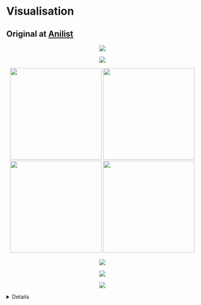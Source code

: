 # Visualisation
## Original at [Anilist](https://github.com/AmIVoid/Anilist/blob/master/Anilist.md)

<p align="center">
<img src="ishtar.gif">
</p>

<p align="center">
<img src="https://void.idle.host/anilist/start.png">
 </p>

<p align="center">
<img src="https://void.idle.host/anilist/discord.png" width="240px"> <img src="https://void.idle.host/anilist/twitter.png" width="240px"> <img src="https://void.idle.host/anilist/twitch.png" width="240px"> <img src="https://void.idle.host/anilist/youtube.png" width="240px">
</p>

<p align="center">
<img src="https://void.idle.host/anilist/hentai.png">
</p>

<p align="center">
<img src="https://void.idle.host/anilist/website.png">
</p>

<p align="center">
<img src="https://void.idle.host/anilist/Badges.png">
</p>

<details>

Anime

<p align="center">
<img src="https://i.imgur.com/r5Wfqfz.png" width="17%"> <img src="https://i.imgur.com/hnDuFI3.png" width="17%"> <img src="https://i.imgur.com/LwrBved.png" width="17%"> <img src="https://i.imgur.com/DTmDnek.png" width="17%"> <img src="https://i.imgur.com/tsVfCdH.png" width="17%">
</p>

<p align="center">
<img src="https://i.imgur.com/DiJUVBE.png" width="17%"> <img src="https://i.imgur.com/w97TxWQ.png" width="17%"> <img src="https://i.imgur.com/E9BCrib.png" width="17%"> <img src="https://i.imgur.com/dSLEJQM.png" width="17%"> <img src="https://i.imgur.com/Sw92OXF.png" width="17%">
</p>

Genres

﹋﹋﹋﹋

Hentai

﹋﹋﹋

<p align="center">
<img src="https://i.postimg.cc/wvSzSmJ0/Hentai-Mastery-Tier-1.png" width="22%"> <img src="https://i.postimg.cc/PfwT1Ssc/Hentai-Mastery-Tier-2.png" width="22%"> <img src="https://i.postimg.cc/90Z2VQYV/Hentai-Mastery-Tier-3.png" width="22%">
</p>

Ecchi

﹋﹋﹋

<p align="center">
<img src="https://i.imgur.com/oEeyJdo.png" width="22%"> <img src="https://i.imgur.com/d5JDyvK.png" width="22%"> <img src="https://i.imgur.com/JmjGeO2.png" width="22%">
</p>

Romance

﹋﹋﹋﹋﹋

<p align="center">
<img src="https://i.imgur.com/1ilOKl6.png" width="22%"> <img src="https://i.imgur.com/vg2iwYb.png" width="22%"> <img src="https://i.imgur.com/UOEvgm3.png" width="22%">
</p>

Comedy

﹋﹋﹋﹋

<p align="center">
<img src="https://i.imgur.com/53OjjjU.png" width="22%"> <img src="https://i.imgur.com/a2cm6x3.png" width="22%"> <img src="https://i.imgur.com/gbCmshM.png" width="22%">
</p>

<p align="center"><a href="https://anilist.co/forum/thread/8354">Anime badges</a> | <a href="https://anilist.co/forum/thread/10220">Genre badges</a></p>
</details>
